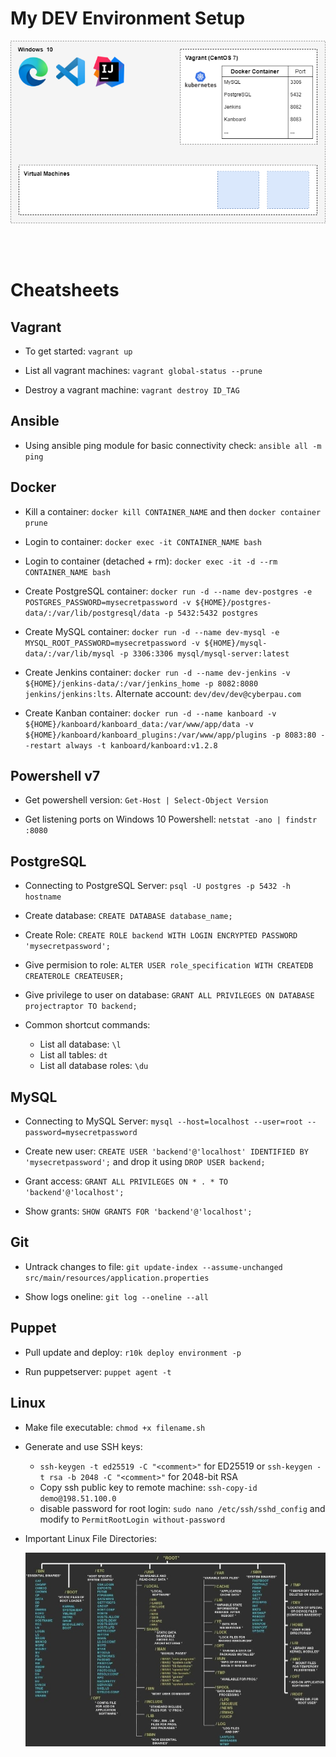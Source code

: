 # My DEV Environment Setup

![test](https://raw.githubusercontent.com/cyberpau/dev/master/files/images/environment-architecture.png)

<br><br>

# Cheatsheets

## Vagrant

- To get started: `vagrant up`

- List all vagrant machines: `vagrant global-status --prune`

- Destroy a vagrant machine: `vagrant destroy ID_TAG`


## Ansible

- Using ansible ping module for basic connectivity check: `ansible all -m ping`

## Docker

- Kill a container: `docker kill CONTAINER_NAME` and then `docker container prune`

- Login to container: `docker exec -it CONTAINER_NAME bash`

- Login to container (detached + rm): `docker exec -it -d --rm CONTAINER_NAME bash`

- Create PostgreSQL container:
`docker run -d --name dev-postgres -e POSTGRES_PASSWORD=mysecretpassword -v ${HOME}/postgres-data/:/var/lib/postgresql/data -p 5432:5432 postgres`

- Create MySQL container:
`docker run -d --name dev-mysql -e MYSQL_ROOT_PASSWORD=mysecretpassword -v ${HOME}/mysql-data/:/var/lib/mysql -p 3306:3306 mysql/mysql-server:latest`

- Create Jenkins container:
`docker run -d --name dev-jenkins -v ${HOME}/jenkins-data/:/var/jenkins_home -p 8082:8080 jenkins/jenkins:lts`. Alternate account: `dev/dev/dev@cyberpau.com`

- Create Kanban container: 
`docker run -d --name kanboard -v ${HOME}/kanboard/kanboard_data:/var/www/app/data -v ${HOME}/kanboard/kanboard_plugins:/var/www/app/plugins -p 8083:80 --restart always -t kanboard/kanboard:v1.2.8`

## Powershell v7

- Get powershell version: `Get-Host | Select-Object Version`

- Get listening ports on Windows 10 Powershell: `netstat -ano | findstr :8080`

## PostgreSQL

- Connecting to PostgreSQL Server: `psql -U postgres -p 5432 -h hostname` 

- Create database: `CREATE DATABASE database_name;`

- Create Role: `CREATE ROLE backend WITH LOGIN ENCRYPTED PASSWORD 'mysecretpassword';`

- Give permision to role: `ALTER USER role_specification WITH CREATEDB CREATEROLE CREATEUSER;`

- Give privilege to user on database: `GRANT ALL PRIVILEGES ON DATABASE projectraptor TO backend;`

- Common shortcut commands:
    - List all database: `\l`
    - List all tables: `dt`
    - List all database roles: `\du` 

## MySQL

- Connecting to MySQL Server: `mysql --host=localhost --user=root --password=mysecretpassword`

- Create new user: `CREATE USER 'backend'@'localhost' IDENTIFIED BY 'mysecretpassword';` and drop it using `DROP USER backend;`

- Grant access: `GRANT ALL PRIVILEGES ON * . * TO 'backend'@'localhost';`

- Show grants: `SHOW GRANTS FOR 'backend'@'localhost';`

## Git

- Untrack changes to file: `git update-index --assume-unchanged src/main/resources/application.properties`

- Show logs oneline: `git log --oneline --all`

## Puppet

- Pull update and deploy: `r10k deploy environment -p`

- Run puppetserver: `puppet agent -t`

## Linux

- Make file executable: `chmod +x filename.sh`

- Generate and use SSH keys:
    - `ssh-keygen -t ed25519 -C "<comment>"` for ED25519 or `ssh-keygen -t rsa -b 2048 -C "<comment>"` for 2048-bit RSA
    - Copy ssh public key to remote machine: `ssh-copy-id demo@198.51.100.0`
    - disable password for root login: `sudo nano /etc/ssh/sshd_config` and modify to `PermitRootLogin without-password`


- Important Linux File Directories:

    ![Linux File Directory](https://github.com/cyberpau/dev/blob/88a603f2ece178f519b86ca0a2714846d725c8c3/files/images/linux-file-dir.jpg?raw=true)